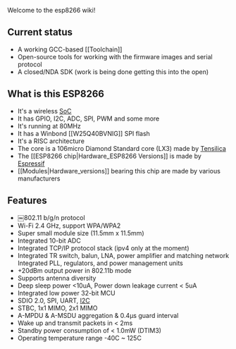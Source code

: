 Welcome to the esp8266 wiki!

## Current status
* A working GCC-based [[Toolchain]]
* Open-source tools for working with the firmware images and serial protocol
* A closed/NDA SDK (work is being done getting this into the open)


## What is this ESP8266
* It's a wireless [SoC](https://en.wikipedia.org/wiki/System_on_a_chip)
* It has GPIO, I2C, ADC, SPI, PWM and some more
* It's running at 80MHz
* It has a Winbond [[W25Q40BVNIG]] SPI flash
* It's a RISC architecture
* The core is a 106micro Diamond Standard core (LX3) made by [Tensilica](http://ip.cadence.com/)
* The [[ESP8266 chip|Hardware_ESP8266 Versions]] is made by [Espressif](http://espressif.com/en/products/esp8266/)
* [[Modules|Hardware_versions]] bearing this chip are made by various manufacturers

## Features
* ￼802.11 b/g/n protocol
* Wi-Fi 2.4 GHz, support WPA/WPA2
* Super small module size (11.5mm x 11.5mm)
* Integrated 10-bit ADC
* Integrated TCP/IP protocol stack (ipv4 only at the moment)
* Integrated TR switch, balun, LNA, power amplifier and matching network Integrated PLL, regulators, and power management units
* +20dBm output power in 802.11b mode
* Supports antenna diversity
* Deep sleep power <10uA, Power down leakage current < 5uA
* Integrated low power 32-bit MCU
* SDIO 2.0, SPI, UART, [I2C](Drivers)
* STBC, 1x1 MIMO, 2x1 MIMO
* A-MPDU & A-MSDU aggregation & 0.4μs guard interval
* Wake up and transmit packets in < 2ms
* Standby power consumption of < 1.0mW (DTIM3)
* Operating temperature range -40C ~ 125C